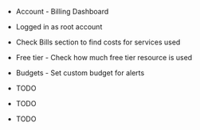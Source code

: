 * Account - Billing Dashboard
* Logged in as root account
* Check Bills section to find costs for services used
* Free tier - Check how much free tier resource is used
* Budgets - Set custom budget for alerts

* TODO
* TODO
* TODO